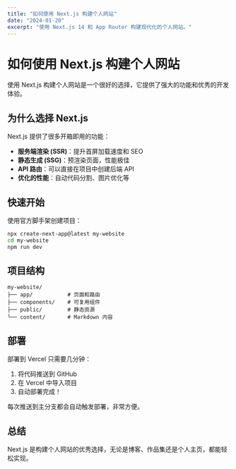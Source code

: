 ```yaml
---
title: "如何使用 Next.js 构建个人网站"
date: "2024-01-20"
excerpt: "使用 Next.js 14 和 App Router 构建现代化的个人网站。"
---
```


# 如何使用 Next.js 构建个人网站

使用 Next.js 构建个人网站是一个很好的选择，它提供了强大的功能和优秀的开发体验。

## 为什么选择 Next.js

Next.js 提供了很多开箱即用的功能：

- **服务端渲染 (SSR)**：提升首屏加载速度和 SEO
- **静态生成 (SSG)**：预渲染页面，性能极佳
- **API 路由**：可以直接在项目中创建后端 API
- **优化的性能**：自动代码分割、图片优化等

## 快速开始

使用官方脚手架创建项目：

```bash
npx create-next-app@latest my-website
cd my-website
npm run dev
```

## 项目结构

```
my-website/
├── app/           # 页面和路由
├── components/    # 可复用组件
├── public/        # 静态资源
└── content/       # Markdown 内容
```

## 部署

部署到 Vercel 只需要几分钟：

1. 将代码推送到 GitHub
2. 在 Vercel 中导入项目
3. 自动部署完成！

每次推送到主分支都会自动触发部署，非常方便。

## 总结

Next.js 是构建个人网站的优秀选择，无论是博客、作品集还是个人主页，都能轻松实现。
